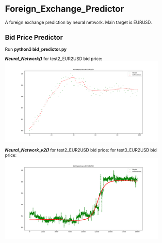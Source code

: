 # Foreign_Exchange_Predictor
A foreign exchange prediction by neural network. Main target is EURUSD.

Bid Price Predictor
-------------------------------------------
Run **python3 bid_predictor.py**


***Neural_Network()*** for test2_EUR2USD bid price:
![image](https://github.com/vincent51689453/Foreign_Exchange_Predictor/blob/master/output/dataset_test2/AI_output.png)

***Neural_Network_v2()*** for test2_EUR2USD bid price: for test3_EUR2USD bid price:
![image](https://github.com/vincent51689453/Foreign_Exchange_Predictor/blob/master/output/dataset_test3/ai_output.png)



